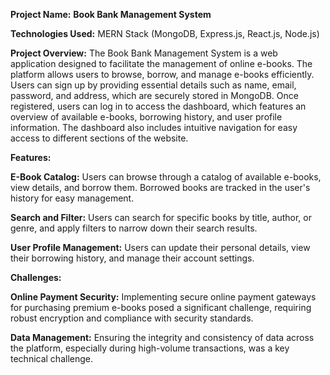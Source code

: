 **Project Name:** **Book Bank Management System**

**Technologies Used:** MERN Stack (MongoDB, Express.js, React.js, Node.js)

**Project Overview:** The Book Bank Management System is a web application designed to facilitate the management of online e-books. The platform allows users to browse, borrow, and manage e-books efficiently. Users can sign up by providing essential details such as name, email, password, and address, which are securely stored in MongoDB. Once registered, users can log in to access the dashboard, which features an overview of available e-books, borrowing history, and user profile information. The dashboard also includes intuitive navigation for easy access to different sections of the website.

**Features:**

**E-Book Catalog:** Users can browse through a catalog of available e-books, view details, and borrow them. Borrowed books are tracked in the user's history for easy management.
  
**Search and Filter:** Users can search for specific books by title, author, or genre, and apply filters to narrow down their search results.

**User Profile Management:** Users can update their personal details, view their borrowing history, and manage their account settings.

**Challenges:**

**Online Payment Security:** Implementing secure online payment gateways for purchasing premium e-books posed a significant challenge, requiring robust encryption and compliance with security standards.

**Data Management:** Ensuring the integrity and consistency of data across the platform, especially during high-volume transactions, was a key technical challenge.
